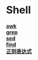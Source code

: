# Shell

**[awk](https://github.com/lowkeyway/Embedded/blob/master/Software/Language/Shell/awk.md)**  
**[grep](https://github.com/lowkeyway/Embedded/blob/master/Software/Language/Shell/grep.md)**  
**[sed](https://github.com/lowkeyway/Embedded/blob/master/Software/Language/Shell/sed.md)**  
**[find](https://github.com/lowkeyway/Embedded/blob/master/Software/Language/Shell/find.md)**  
**[正则表达式](https://github.com/lowkeyway/Embedded/blob/master/Software/Language/Shell/%E6%AD%A3%E5%88%99%E8%A1%A8%E8%BE%BE%E5%BC%8F.md)**
